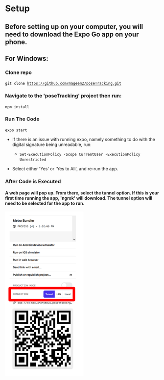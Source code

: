 # Setup

## Before setting up on your computer, you will need to download the Expo Go app on your phone.

## For Windows:

### Clone repo
<code>git clone https://github.com/mageem2/poseTracking.git</code>

  
### Navigate to the 'poseTracking' project then run:
<code>npm install</code>

### Run The Code
<code>expo start</code>

- If there is an issue with running expo, namely something to do with the digital signature being unreadable, run:

  - <code>Set-ExecutionPolicy -Scope CurrentUser -ExecutionPolicy Unrestricted</code>

- Select either 'Yes' or 'Yes to All', and re-run the app.

### After Code is Executed

#### A web page will pop up. From there, select the tunnel option. If this is your first time running the app, 'ngrok' will download. The tunnel option will need to be selected for the app to run.

<img src = "./images/tunnel_example.png" width=256 height=537>




